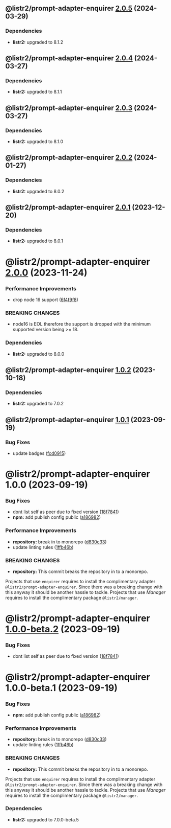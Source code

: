 ## @listr2/prompt-adapter-enquirer [2.0.5](https://github.com/listr2/listr2/compare/@listr2/prompt-adapter-enquirer@2.0.4...@listr2/prompt-adapter-enquirer@2.0.5) (2024-03-29)





### Dependencies

* **listr2:** upgraded to 8.1.2

## @listr2/prompt-adapter-enquirer [2.0.4](https://github.com/listr2/listr2/compare/@listr2/prompt-adapter-enquirer@2.0.3...@listr2/prompt-adapter-enquirer@2.0.4) (2024-03-27)





### Dependencies

* **listr2:** upgraded to 8.1.1

## @listr2/prompt-adapter-enquirer [2.0.3](https://github.com/listr2/listr2/compare/@listr2/prompt-adapter-enquirer@2.0.2...@listr2/prompt-adapter-enquirer@2.0.3) (2024-03-27)





### Dependencies

* **listr2:** upgraded to 8.1.0

## @listr2/prompt-adapter-enquirer [2.0.2](https://github.com/listr2/listr2/compare/@listr2/prompt-adapter-enquirer@2.0.1...@listr2/prompt-adapter-enquirer@2.0.2) (2024-01-27)





### Dependencies

* **listr2:** upgraded to 8.0.2

## @listr2/prompt-adapter-enquirer [2.0.1](https://github.com/listr2/listr2/compare/@listr2/prompt-adapter-enquirer@2.0.0...@listr2/prompt-adapter-enquirer@2.0.1) (2023-12-20)





### Dependencies

* **listr2:** upgraded to 8.0.1

# @listr2/prompt-adapter-enquirer [2.0.0](https://github.com/listr2/listr2/compare/@listr2/prompt-adapter-enquirer@1.0.2...@listr2/prompt-adapter-enquirer@2.0.0) (2023-11-24)


### Performance Improvements

* drop node 16 support ([6f4f9f8](https://github.com/listr2/listr2/commit/6f4f9f84564195a8485c44d4862b22fe2323283a))


### BREAKING CHANGES

* node16 is EOL therefore the support is dropped with the minimum
supported version being >= 18.





### Dependencies

* **listr2:** upgraded to 8.0.0

## @listr2/prompt-adapter-enquirer [1.0.2](https://github.com/listr2/listr2/compare/@listr2/prompt-adapter-enquirer@1.0.1...@listr2/prompt-adapter-enquirer@1.0.2) (2023-10-18)





### Dependencies

* **listr2:** upgraded to 7.0.2

## @listr2/prompt-adapter-enquirer [1.0.1](https://github.com/listr2/listr2/compare/@listr2/prompt-adapter-enquirer@1.0.0...@listr2/prompt-adapter-enquirer@1.0.1) (2023-09-19)


### Bug Fixes

* update badges ([fcd0915](https://github.com/listr2/listr2/commit/fcd0915a30952959140c27b7f82a63cb4eb7fdd5))

# @listr2/prompt-adapter-enquirer 1.0.0 (2023-09-19)


### Bug Fixes

* dont list self as peer due to fixed version ([18f7841](https://github.com/listr2/listr2/commit/18f78416f6d887871a830f3a6cf21ffff29b630d))
* **npm:** add publish config public ([a186982](https://github.com/listr2/listr2/commit/a1869821c94a3b73018a07ba7b721e3523575946))


### Performance Improvements

* **repository:** break in to monorepo ([d830c33](https://github.com/listr2/listr2/commit/d830c338ae8f0ee9e65d4102fc067ffb3e5ac820))
* update linting rules ([1ffb46b](https://github.com/listr2/listr2/commit/1ffb46bf7a62724ee10dc1bd8c5d5f40819945b5))


### BREAKING CHANGES

* **repository:** This commit breaks the repository in to a monorepo.

Projects that use `enquirer` requires to install the complimentary adapter `@listr2/prompt-adapter-enquirer`. Since there was a breaking change with this anyway it should be another hassle to tackle.
Projects that use _Manager_ requires to install the complimentary package `@listr2/manager`.

# @listr2/prompt-adapter-enquirer [1.0.0-beta.2](https://github.com/listr2/listr2/compare/@listr2/prompt-adapter-enquirer@1.0.0-beta.1...@listr2/prompt-adapter-enquirer@1.0.0-beta.2) (2023-09-19)


### Bug Fixes

* dont list self as peer due to fixed version ([18f7841](https://github.com/listr2/listr2/commit/18f78416f6d887871a830f3a6cf21ffff29b630d))

# @listr2/prompt-adapter-enquirer 1.0.0-beta.1 (2023-09-19)


### Bug Fixes

* **npm:** add publish config public ([a186982](https://github.com/listr2/listr2/commit/a1869821c94a3b73018a07ba7b721e3523575946))


### Performance Improvements

* **repository:** break in to monorepo ([d830c33](https://github.com/listr2/listr2/commit/d830c338ae8f0ee9e65d4102fc067ffb3e5ac820))
* update linting rules ([1ffb46b](https://github.com/listr2/listr2/commit/1ffb46bf7a62724ee10dc1bd8c5d5f40819945b5))


### BREAKING CHANGES

* **repository:** This commit breaks the repository in to a monorepo.

Projects that use `enquirer` requires to install the complimentary adapter `@listr2/prompt-adapter-enquirer`. Since there was a breaking change with this anyway it should be another hassle to tackle.
Projects that use _Manager_ requires to install the complimentary package `@listr2/manager`.





### Dependencies

* **listr2:** upgraded to 7.0.0-beta.5
